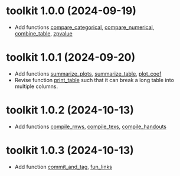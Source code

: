 # toolkit 1.0.0 (2024-09-19)

-   Add functions
    [compare_categorical](https://guang-yu-zhu.github.io/toolkit/reference/compare_categorical.html),
    [compare_numerical](https://guang-yu-zhu.github.io/toolkit/reference/compare_numerical.html),
    [combine_table](https://guang-yu-zhu.github.io/toolkit/reference/combine_table.html),
    [zpvalue](https://guang-yu-zhu.github.io/toolkit/reference/zpvalue.html)

# toolkit 1.0.1 (2024-09-20)

-   Add functions
    [summarize_plots](https://guang-yu-zhu.github.io/toolkit/reference/summarize_plots.html),
    [summarize_table](https://guang-yu-zhu.github.io/toolkit/reference/summarize_table.html),
    [plot_coef](https://guang-yu-zhu.github.io/toolkit/reference/plot_coef.html)
-   Revise function
    [print_table](https://guang-yu-zhu.github.io/toolkit/reference/print_table.html)
    such that it can break a long table into multiple columns.

# toolkit 1.0.2 (2024-10-13)

-   Add functions
    [compile_rnws](https://guang-yu-zhu.github.io/toolkit/reference/compile_rnws.html),
    [compile_texs](https://guang-yu-zhu.github.io/toolkit/reference/compile_texs.html),
    [compile_handouts](https://guang-yu-zhu.github.io/toolkit/reference/compile_handouts.html)

# toolkit 1.0.3 (2024-10-13)

-   Add function
    [commit_and_tag](https://guang-yu-zhu.github.io/toolkit/reference/commit_and_tag.html),
    [fun_links](https://guang-yu-zhu.github.io/toolkit/reference/fun_links.html)
